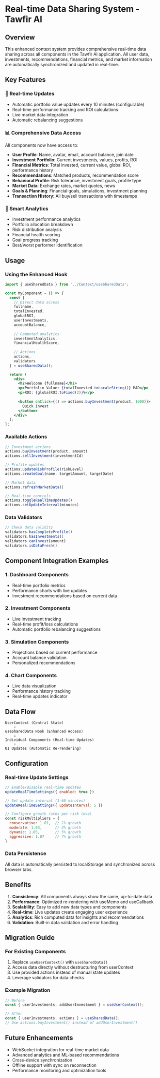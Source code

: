 # Real-time Data Sharing System - Tawfir AI

## Overview
This enhanced context system provides comprehensive real-time data sharing across all components in the Tawfir AI application. All user data, investments, recommendations, financial metrics, and market information are automatically synchronized and updated in real-time.

## Key Features

### 🔄 Real-time Updates
- Automatic portfolio value updates every 10 minutes (configurable)
- Real-time performance tracking and ROI calculations
- Live market data integration
- Automatic rebalancing suggestions

### 📊 Comprehensive Data Access
All components now have access to:
- **User Profile**: Name, avatar, email, account balance, join date
- **Investment Portfolio**: Current investments, values, profits, ROI
- **Financial Metrics**: Total invested, current value, global ROI, performance history
- **Recommendations**: Matched products, recommendation score
- **Behavioral Profile**: Risk tolerance, investment goals, profile type
- **Market Data**: Exchange rates, market quotes, news
- **Goals & Planning**: Financial goals, simulations, investment planning
- **Transaction History**: All buy/sell transactions with timestamps

### 🎯 Smart Analytics
- Investment performance analytics
- Portfolio allocation breakdown
- Risk distribution analysis
- Financial health scoring
- Goal progress tracking
- Best/worst performer identification

## Usage

### Using the Enhanced Hook
```jsx
import { useSharedData } from '../Context/useSharedData';

const MyComponent = () => {
  const {
    // Direct data access
    fullname,
    totalInvested,
    globalROI,
    userInvestments,
    accountBalance,
    
    // Computed analytics
    investmentAnalytics,
    financialHealthScore,
    
    // Actions
    actions,
    validators
  } = useSharedData();

  return (
    <div>
      <h2>Welcome {fullname}</h2>
      <p>Portfolio Value: {totalInvested.toLocaleString()} MAD</p>
      <p>ROI: {globalROI.toFixed(2)}%</p>
      
      <button onClick={() => actions.buyInvestment(product, 1000)}>
        Quick Invest
      </button>
    </div>
  );
};
```

### Available Actions
```jsx
// Investment actions
actions.buyInvestment(product, amount)
actions.sellInvestment(investmentId)

// Profile updates
actions.updateRiskProfile(riskLevel)
actions.createGoal(name, targetAmount, targetDate)

// Market data
actions.refreshMarketData()

// Real-time controls
actions.toggleRealTimeUpdates()
actions.setUpdateInterval(minutes)
```

### Data Validators
```jsx
// Check data validity
validators.hasCompleteProfile()
validators.hasInvestments()
validators.canInvest(amount)
validators.isDataFresh()
```

## Component Integration Examples

### 1. Dashboard Components
- Real-time portfolio metrics
- Performance charts with live updates
- Investment recommendations based on current data

### 2. Investment Components
- Live investment tracking
- Real-time profit/loss calculations
- Automatic portfolio rebalancing suggestions

### 3. Simulation Components
- Projections based on current performance
- Account balance validation
- Personalized recommendations

### 4. Chart Components
- Live data visualization
- Performance history tracking
- Real-time updates indicator

## Data Flow

```
UserContext (Central State)
    ↓
useSharedData Hook (Enhanced Access)
    ↓
Individual Components (Real-time Updates)
    ↓
UI Updates (Automatic Re-rendering)
```

## Configuration

### Real-time Update Settings
```jsx
// Enable/disable real-time updates
updateRealTimeSettings({ enabled: true })

// Set update interval (1-60 minutes)
updateRealTimeSettings({ updateInterval: 5 })

// Configure growth rates per risk level
const riskMultipliers = {
  conservative: 1.01,  // 1% growth
  moderate: 1.03,      // 3% growth  
  dynamic: 1.05,       // 5% growth
  aggressive: 1.07     // 7% growth
}
```

### Data Persistence
All data is automatically persisted to localStorage and synchronized across browser tabs.

## Benefits

1. **Consistency**: All components always show the same, up-to-date data
2. **Performance**: Optimized re-rendering with useMemo and useCallback
3. **Scalability**: Easy to add new data types and components
4. **Real-time**: Live updates create engaging user experience
5. **Analytics**: Rich computed data for insights and recommendations
6. **Validation**: Built-in data validation and error handling

## Migration Guide

### For Existing Components
1. Replace `useUserContext()` with `useSharedData()`
2. Access data directly without destructuring from userContext
3. Use provided actions instead of manual state updates
4. Leverage validators for data checks

### Example Migration
```jsx
// Before
const { userInvestments, addUserInvestment } = useUserContext();

// After  
const { userInvestments, actions } = useSharedData();
// Use actions.buyInvestment() instead of addUserInvestment()
```

## Future Enhancements

- WebSocket integration for real-time market data
- Advanced analytics and ML-based recommendations
- Cross-device synchronization
- Offline support with sync on reconnection
- Performance monitoring and optimization tools